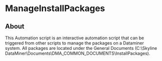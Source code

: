 # ManageInstallPackages

## About
This Automation script is an interactive automation script that can be triggered from other scripts to manage the packages on a Dataminer system.
All packages are located under the General Documents (C:\Skyline DataMiner\Documents\DMA_COMMON_DOCUMENTS\InstallPackages).
